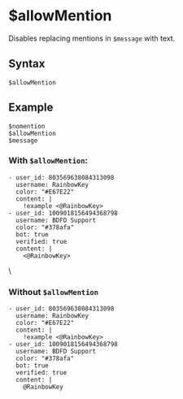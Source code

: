 # $allowMention
Disables replacing mentions in `$message` with text. 

## Syntax
```
$allowMention
```

## Example
```
$nomention
$allowMention
$message
```

### With `$allowMention`:
```discord yaml
- user_id: 803569638084313098
  username: RainbowKey
  color: "#E67E22"
  content: |
    !example <@RainbowKey>
- user_id: 1009018156494368798
  username: BDFD Support
  color: "#378afa"
  bot: true
  verified: true
  content: |
    <@RainbowKey>
```
\
### Without `$allowMention`
```discord yaml
- user_id: 803569638084313098
  username: RainbowKey
  color: "#E67E22"
  content: |
    !example <@RainbowKey>
- user_id: 1009018156494368798
  username: BDFD Support
  color: "#378afa"
  bot: true
  verified: true
  content: |
    @RainbowKey
```
